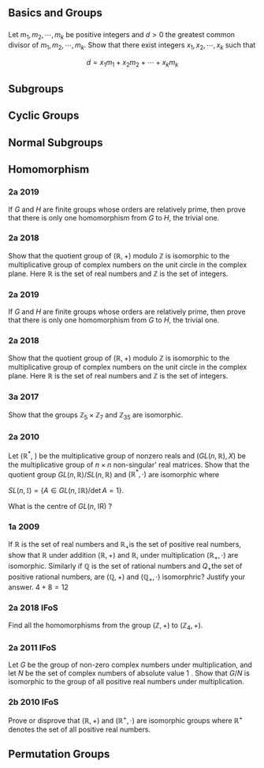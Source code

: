 ## Basics and Groups



### 

Let $m_{1}, m_{2}, \cdots, m_{k}$ be positive integers and $d>0$ the greatest common divisor of $m_{1}, m_{2}, \cdots, m_{k}$. Show that there exist integers $x_{1}, x_{2}, \cdots, x_{k}$ such that

$$
d=x_{1} m_{1}+x_{2} m_{2}+\cdots+x_{k} m_{k}
$$


## Subgroups

## Cyclic Groups

## Normal Subgroups

## Homomorphism

### 2a 2019

If $G$ and $H$ are finite groups whose orders are relatively prime, then prove that there is only one homomorphism from $G$ to $H$, the trivial one.

### 2a 2018

Show that the quotient group of $(\mathbb{R},+)$ modulo $\mathbb{Z}$ is isomorphic to the multiplicative group of complex numbers on the unit circle in the complex plane. Here $\mathbb{R}$ is the set of real numbers and $\mathbb{Z}$ is the set of integers.


### 2a 2019

If $G$ and $H$ are finite groups whose orders are relatively prime, then prove that there is only one homomorphism from $G$ to $H$, the trivial one.

### 2a 2018

Show that the quotient group of $(\mathbb{R},+)$ modulo $\mathbb{Z}$ is isomorphic to the multiplicative group of complex numbers on the unit circle in the complex plane. Here $\mathbb{R}$ is the set of real numbers and $\mathbb{Z}$ is the set of integers.


### 3a 2017

Show that the groups $\mathbb{Z}_{5} \times \mathbb{Z}_{7}$ and $\mathbb{Z}_{35}$ are isomorphic.


### 2a 2010

Let $\left(\mathbb{R}^{*}\right.$, $)$ be the multiplicative group of nonzero reals and $(G L(n, \mathbb{R}), X)$ be the multiplicative group of $n \times n$ non-singular' real matrices. Show that the quotient group $G L(n, \mathbb{R}) / S L(n, \mathbb{R})$ and $\left(\mathbb{R}^{*}, \cdot\right)$ are isomorphic where

$S L(n, \mathbb{I})=\{A \in G L(n, \mathbb{I R}) / \operatorname{det} A=1\}$.

What is the centre of $G L(n$, IR) ?


### 1a 2009

If $\mathbb{R}$ is the set of real numbers and $\mathbb{R}_{+}$is the set of positive real numbers, show that $\mathbb{R}$ under addition $(\mathbb{R},+)$ and $\mathbb{R}$, under multiplication $\left(\mathbb{R}_{+}, \cdot\right)$ are isomorphic. Similarly if $\mathbb{Q}$ is the set of rational numbers and $Q_{+}$the set of positive rational numbers, are $(\mathbb{Q},+)$ and $\left(\mathbb{Q}_{+}, \cdot\right)$ isomorphric? Justify your answer. $4+8=12$


### 2a 2018 IFoS

Find all the homomorphisms from the group $(\mathbb{Z},+)$ to $\left(\mathbb{Z}_{4},+\right)$.


### 2a 2011 IFoS

Let $G$ be the group of non-zero complex numbers under multiplication, and let $N$ be the set of complex numbers of absolute value 1 . Show that $G / N$ is isomorphic to the group of all positive real numbers under multiplication.

### 2b 2010 IFoS

Prove or disprove that $(\mathbb{R},+)$ and $\left(\mathbb{R}^{+}, \cdot\right)$ are isomorphic groups where $\mathbb{R}^{+}$ denotes the set of all positive real numbers.


## Permutation Groups

